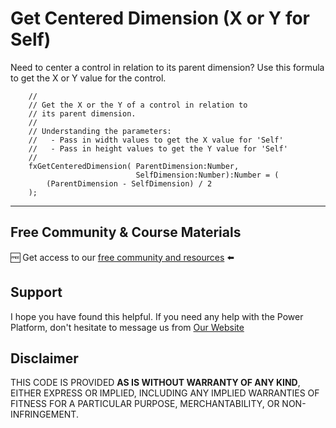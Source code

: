 # Get Centered Dimension (X or Y for Self)

Need to center a control in relation to its parent dimension? Use this formula to get the X or Y value for the control.

```PowerFx
    //
    // Get the X or the Y of a control in relation to
    // its parent dimension. 
    // 
    // Understanding the parameters: 
    //   - Pass in width values to get the X value for 'Self'
    //   - Pass in height values to get the Y value for 'Self'   
    //
    fxGetCenteredDimension( ParentDimension:Number, 
                            SelfDimension:Number):Number = (
        (ParentDimension - SelfDimension) / 2
    );
```

---

## Free Community & Course Materials

🆓 Get access to our [free community and resources](https://tinyurl.com/DarrensStuffFree) ⬅️

## Support

I hope you have found this helpful. If you need any help with the Power Platform, don't hesitate to message us from [Our Website](https://superpowerlabs.co)

## Disclaimer

THIS CODE IS PROVIDED **AS IS WITHOUT WARRANTY OF ANY KIND**, EITHER EXPRESS OR IMPLIED, INCLUDING ANY IMPLIED WARRANTIES OF FITNESS FOR A PARTICULAR PURPOSE, MERCHANTABILITY, OR NON-INFRINGEMENT.

